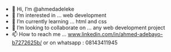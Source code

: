 - 👋 Hi, I’m @ahmedadeleke
- 👀 I’m interested in ... web development
- 🌱 I’m currently learning ... html and css
- 💞️ I’m looking to collaborate on ... any web development project
- 📫 How to reach me ... www.linkedin.com/in/ahmed-adebayo-b7272625b/   or on whatsapp : 08143411945

<!---
ahmedadeleke/ahmedadeleke is a ✨ special ✨ repository because its `README.md` (this file) appears on your GitHub profile.
You can click the Preview link to take a look at your changes.
--->
